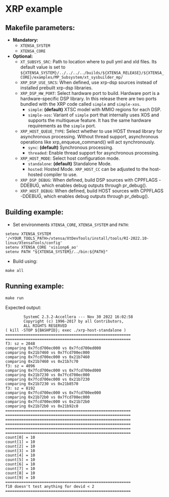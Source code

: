 # XRP example

## Makefile parameters:

- **Mandatory:**
    - `XTENSA_SYSTEM`
    - `XTENSA_CORE`
- **Optional:**
    - `XT_SUBSYS_SRC`: Path to location where to pull yml and xld files. Its default value is set to `${XTENSA_SYSTEM}/../../../../builds/${XTENSA_RELEASE}/${XTENSA_CORE}/examples/MP_Subsystem/xt_sysbuilder_mp/`
    - `XRP_DSP_USE_SRCS`: When defined, use xrp-dsp sources instead of installed prebuilt xrp-dsp libraries.
    - `XRP_DSP_HW_PORT`: Select hardware port to build. Hardware port is a hardware-specific DSP library. In this release there are two ports bundled with the XRP code called `simple` and `simple-xos`.
        - `simple`: **(default)** XTSC model with MMIO regions for each DSP.
        - `simple-xos`: Variant of `simple` port that internally uses XOS and supports the multiqueue feature. It has the same hardware requirements as the `simple` port.
    - `XRP_HOST_QUEUE_TYPE`: Select whether to use HOST thread library for asynchronous processing. Without thread support, asynchronous operations like xrp_enqueue_command() will act synchronously.
        - `sync`: **(default)** Synchronous processing.
        - `threaded`: Enable thread support for asynchronous processing.
    - `XRP_HOST_MODE`: Select host configuration mode.
        - `standalone`: **(default)** Standalone Mode.
        - `hosted`: Hosted Mode. `XRP_HOST_CC` can be adjusted to the host-hosted compiler to use.
    - `XRP_DSP_DEBUG`: When defined, build DSP sources with CPPFLAGS -DDEBUG, which enables debug outputs through pr_debug().
    - `XRP_HOST_DEBUG`: When defined, build HOST sources with CPPFLAGS -DDEBUG, which enables debug outputs through pr_debug().

## Building example:

- Set environments `XTENSA_CORE`, `XTENSA_SYSTEM` and `PATH`:
```
setenv XTENSA_SYSTEM '/<YOUR_TOOLS_PATH>/xtensa/XtDevTools/install/tools/RI-2022.10-linux/XtensaTools/config'
setenv XTENSA_CORE 'visionp6_ao'
setenv PATH "${XTENSA_SYSTEM}/../bin:${PATH}"
```

- Build using:
```
make all
```

## Running example:

```
make run
```
Expected output:
```
        SystemC 2.3.2-Accellera --- Nov 30 2022 16:02:58
        Copyright (c) 1996-2017 by all Contributors,
        ALL RIGHTS RESERVED
( kill -STOP ${BASHPID}; exec ./xrp-host-standalone )
=======================================================
=======================================================
f3: sz = 2048
comparing 0x7fcd700ec000 vs 0x7fcd700ed000
comparing 0x21b7460 vs 0x7fcd700ec000
comparing 0x7fcd700ec000 vs 0x21b7460
comparing 0x21b7460 vs 0x21b7c70
f3: sz = 4096
comparing 0x7fcd700ec000 vs 0x7fcd700ed000
comparing 0x21b7230 vs 0x7fcd700ec000
comparing 0x7fcd700ec000 vs 0x21b7230
comparing 0x21b7230 vs 0x21b8570
f3: sz = 8192
comparing 0x7fcd700ec000 vs 0x7fcd700ee000
comparing 0x21b72b0 vs 0x7fcd700ec000
comparing 0x7fcd700ec000 vs 0x21b72b0
comparing 0x21b72b0 vs 0x21b92c0
=======================================================
=======================================================
=======================================================
=======================================================
=======================================================
=======================================================
count[0] = 10
count[1] = 10
count[2] = 10
count[3] = 10
count[4] = 10
count[5] = 10
count[6] = 10
count[7] = 10
count[8] = 10
count[9] = 10
=======================================================
f10 doesn't test anything for devid < 2
=======================================================
```
